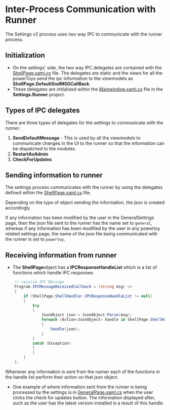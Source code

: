 # Inter-Process Communication with Runner

The Settings v2 process uses two way IPC to communicate with the runner process.

## Initialization

- On the settings' side, the two way IPC delegates are contained with the [ShellPage.xaml.cs](/src/settings-ui/Settings.UI/Views/ShellPage.xaml.cs) file. The delegates are static and the views for all the powerToys send the ipc information to the viewmodels as **ShellPage.DefaultSndMSGCallBack**.
- These delegates are initialized within the [Mainwindow.xaml.cs](/src/settings-ui/Settings.UI/MainWindow.xaml.cs) file in the **Settings.Runner** project.

## Types of IPC delegates

There are three types of delegates for the settings to communicate with the runner:

1. **SendDefaultMessage** - This is used by all the viewmodels to communicate changes in the UI to the runner so that the information can be dispatched to the modules.
2. **RestartAsAdmin**
3. **CheckForUpdates**

## Sending information to runner

The settings process communicates with the runner by using the delegates defined within the [ShellPage.xaml.cs](/src/settings-ui/Settings.UI/Views/ShellPage.xaml.cs) file.

Depending on the type of object sending the information, the json is created accordingly.

If any information has been modified by the user in the GeneralSettings page, then the json file sent to the runner has the name set to `general`, whereas if any information has been modified by the user in any powertoy related settings page, the name of the json file being communicated with the runner is set to `powertoy`.

## Receiving information from runner

- The **ShellPage**object has a **IPCResponseHandleList** which is a list of functions which handle IPC responses.

```cs
    // receive IPC Message
    Program.IPCMessageReceivedCallback = (string msg) =>
    {
        if (ShellPage.ShellHandler.IPCResponseHandleList != null)
        {
            try
            {
                JsonObject json = JsonObject.Parse(msg);
                foreach (Action<JsonObject> handle in ShellPage.ShellHandler.IPCResponseHandleList)
                {
                    handle(json);
                }
            }
            catch (Exception)
            {
            }
        }
    };
```

Whenever any information is sent from the runner each of the functions in the handle list perform their action on that json object.

- One example of where information sent from the runner is being processed by the settings is in [GeneralPage.xaml.cs](/src/settings-ui/Settings.UI/Views/GeneralPage.xaml.cs) when the user clicks the check for updates button. The information displayed after, such as the user has the latest version installed is a result of this handle.

